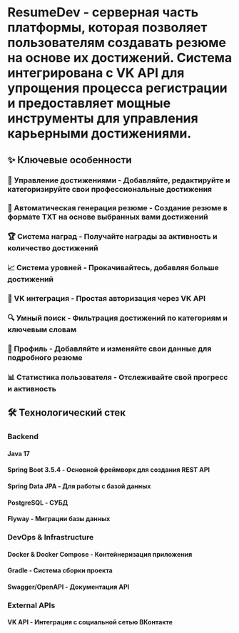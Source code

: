 # ResumeDev - серверная часть платформы, которая позволяет пользователям создавать резюме на основе их достижений. Система интегрирована с VK API для упрощения процесса регистрации и предоставляет мощные инструменты для управления карьерными достижениями.
## ✨ Ключевые особенности

### 🎯 Управление достижениями - Добавляйте, редактируйте и категоризируйте свои профессиональные достижения
### 📄 Автоматическая генерация резюме - Создание резюме в формате TXT на основе выбранных вами достижений
### 🏆 Система наград - Получайте награды за активность и количество достижений
### 📈 Система уровней - Прокачивайтесь, добавляя больше достижений
### 🔗 VK интеграция - Простая авторизация через VK API
### 🔍 Умный поиск - Фильтрация достижений по категориям и ключевым словам
### 👤 Профиль - Добавляйте и изменяйте свои данные для подробного резюме
### 📊 Статистика пользователя - Отслеживайте свой прогресс и активность

## 🛠 Технологический стек
### Backend
####   Java 17
####   Spring Boot 3.5.4 - Основной фреймворк для создания REST API
####   Spring Data JPA - Для работы с базой данных
####   PostgreSQL - СУБД
####   Flyway - Миграции базы данных

### DevOps & Infrastructure
####   Docker & Docker Compose - Контейнеризация приложения
####   Gradle - Система сборки проекта
####   Swagger/OpenAPI - Документация API

### External APIs
####   VK API - Интеграция с социальной сетью ВКонтакте
